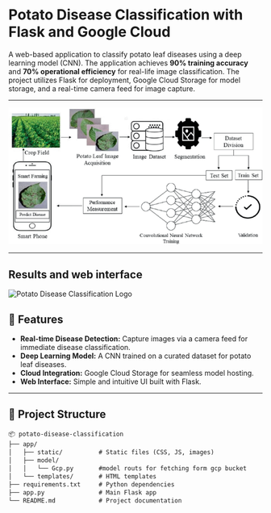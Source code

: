 # Potato Disease Classification with Flask and Google Cloud

A web-based application to classify potato leaf diseases using a deep learning model (CNN). The application achieves **90% training accuracy** and **70% operational efficiency** for real-life image classification. The project utilizes Flask for deployment, Google Cloud Storage for model storage, and a real-time camera feed for image capture.

---
![Potato Disease Classification Logo](https://github.com/Srujanrana07/Potato-disease-classification/blob/main/static/image/potato%20classiifier.png)

---

## Results and web interface 
![Potato Disease Classification Logo](https://github.com/Srujanrana07/Potato-disease-classification/blob/main/static/image/Screenshot%202025-01-01%20144600.png,https://github.com/Srujanrana07/Potato-disease-classification/blob/main/static/image/Screenshot%202025-01-01%20144621.png,https://github.com/Srujanrana07/Potato-disease-classification/blob/main/static/image/Screenshot%202025-01-01%20144753.png)

## 🚀 Features

- **Real-time Disease Detection:** Capture images via a camera feed for immediate disease classification.
- **Deep Learning Model:** A CNN trained on a curated dataset for potato leaf diseases.
- **Cloud Integration:** Google Cloud Storage for seamless model hosting.
- **Web Interface:** Simple and intuitive UI built with Flask.

---

## 📂 Project Structure

```plaintext
📦 potato-disease-classification
├── app/
│   ├── static/          # Static files (CSS, JS, images)       
│   ├── model/
│   │   └── Gcp.py       #model routs for fetching form gcp bucket
│   └── templates/       # HTML templates
├── requirements.txt     # Python dependencies
├── app.py               # Main Flask app
└── README.md            # Project documentation
